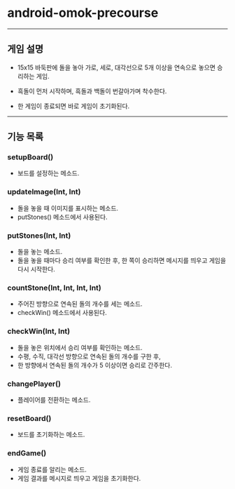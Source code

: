 # android-omok-precourse

---

## 게임 설명

- 15x15 바둑판에 돌을 놓아 가로, 세로, 대각선으로 5개 이상을 연속으로 놓으면 승리하는 게임.

- 흑돌이 먼저 시작하며, 흑돌과 백돌이 번갈아가며 착수한다.

- 한 게임이 종료되면 바로 게임이 초기화된다.

---

## 기능 목록

### setupBoard()
- 보드를 설정하는 메소드.

### updateImage(Int, Int)
- 돌을 놓을 때 이미지를 표시하는 메소드.
- putStones() 메소드에서 사용된다.

### putStones(Int, Int)
- 돌을 놓는 메소드.
- 돌을 놓을 때마다 승리 여부를 확인한 후, 한 쪽이 승리하면 메시지를 띄우고 게임을 다시 시작한다.

### countStone(Int, Int, Int, Int)
- 주어진 방향으로 연속된 돌의 개수를 세는 메소드.
- checkWin() 메소드에서 사용된다.

### checkWin(Int, Int)
- 돌을 놓은 위치에서 승리 여부를 확인하는 메소드.
- 수평, 수직, 대각선 방향으로 연속된 돌의 개수를 구한 후,
- 한 방향에서 연속된 돌의 개수가 5 이상이면 승리로 간주한다.

### changePlayer()
- 플레이어를 전환하는 메소드.

### resetBoard()
- 보드를 초기화하는 메소드.

### endGame()
- 게임 종료를 알리는 메소드.
- 게임 결과를 메시지로 띄우고 게임을 초기화한다.